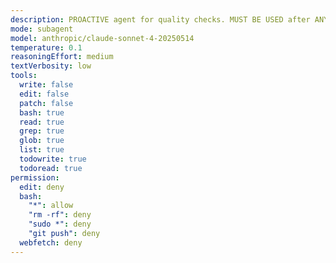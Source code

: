```yaml
---
description: PROACTIVE agent for quality checks. MUST BE USED after ANY code change. Runs tests, linting, and formatting. Returns focused error list with file:line:function format for main thread to fix. CRITICAL requirement - no exceptions.
mode: subagent
model: anthropic/claude-sonnet-4-20250514
temperature: 0.1
reasoningEffort: medium
textVerbosity: low
tools:
  write: false
  edit: false
  patch: false
  bash: true
  read: true
  grep: true
  glob: true
  list: true
  todowrite: true
  todoread: true
permission:
  edit: deny
  bash:
    "*": allow
    "rm -rf": deny
    "sudo *": deny
    "git push": deny
  webfetch: deny
---
```

